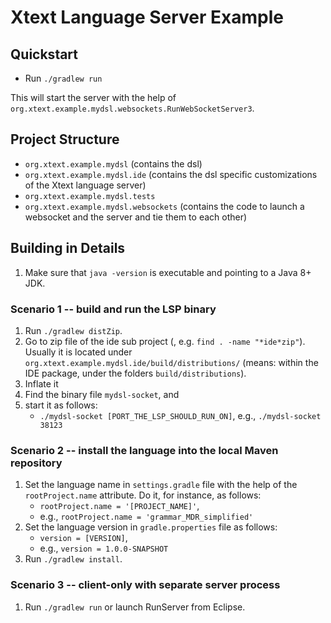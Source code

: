 # Xtext Language Server Example

## Quickstart

- Run `./gradlew run`

This will start the server with the help of `org.xtext.example.mydsl.websockets.RunWebSocketServer3`.

## Project Structure

- `org.xtext.example.mydsl` (contains the dsl)
- `org.xtext.example.mydsl.ide` (contains the dsl specific customizations of the Xtext language server)
- `org.xtext.example.mydsl.tests`
- `org.xtext.example.mydsl.websockets` (contains the code to launch a websocket and the server and tie them to each other)

## Building in Details

1. Make sure that `java -version` is executable and pointing to a Java 8+ JDK.

### Scenario 1 -- build and run the LSP binary

1. Run `./gradlew distZip`.
2. Go to zip file of the ide sub project (, e.g. `find . -name "*ide*zip"`). Usually it is located under `org.xtext.example.mydsl.ide/build/distributions/` (means: within the IDE package, under the folders `build/distributions`).
3. Inflate it
4. Find the binary file `mydsl-socket`, and
5. start it as follows:
   - `./mydsl-socket [PORT_THE_LSP_SHOULD_RUN_ON]`, e.g., `./mydsl-socket 38123`

### Scenario 2 -- install the language into the local Maven repository

1. Set the language name in `settings.gradle` file with the help of the `rootProject.name` attribute. Do it, for instance, as follows:
   - `rootProject.name = '[PROJECT_NAME]'`,
   - e.g., `rootProject.name = 'grammar_MDR_simplified'`
2. Set the language version in `gradle.properties` file as follows:
   - `version = [VERSION]`, 
   - e.g., `version = 1.0.0-SNAPSHOT`
3. Run `./gradlew install`.

### Scenario 3 -- client-only with separate server process

1. Run `./gradlew run` or launch RunServer from Eclipse.
